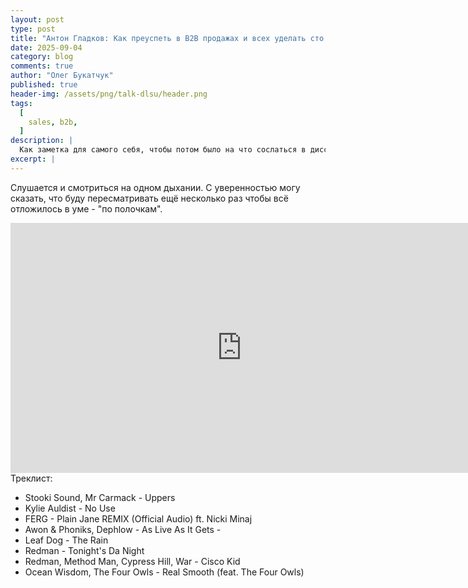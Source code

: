 ```yaml
---
layout: post
type: post
title: "Антон Гладков: Как преуспеть в B2B продажах и всех уделать сто проц. Изи гайд."
date: 2025-09-04
category: blog
comments: true
author: "Олег Букатчук"
published: true
header-img: /assets/png/talk-dlsu/header.png
tags:
  [
    sales, b2b,
  ]
description: |
  Как заметка для самого себя, чтобы потом было на что сослаться в дисскусиях.
excerpt: |
---
```


Слушается и смотриться на одном дыхании. С уверенностью могу сказать, что буду пересматривать ещё несколько раз чтобы всё отложилось в уме - "по полочкам".
 
<iframe width="740" height="400" src="https://www.youtube.com/embed/RO5-fZpm-vU?si=q1JoTEzd76WAyNYW" title="YouTube video player" frameborder="0" allow="accelerometer; autoplay; clipboard-write; encrypted-media; gyroscope; picture-in-picture; web-share" referrerpolicy="strict-origin-when-cross-origin" allowfullscreen></iframe>
</br>
Треклист:
<ul>
<li>Stooki Sound, Mr Carmack - Uppers</li>
<li>Kylie Auldist - No Use</li>
<li>FERG - Plain Jane REMIX (Official Audio) ft. Nicki Minaj</li>
<li>Awon & Phoniks, Dephlow - As Live As It Gets - </li>
<li>Leaf Dog - The Rain</li>
<li>Redman - Tonight's Da Night</li>
<li>Redman, Method Man, Cypress Hill, War - Cisco Kid</li>
<li>Ocean Wisdom, The Four Owls - Real Smooth (feat. The Four Owls)</li>
</ul>

